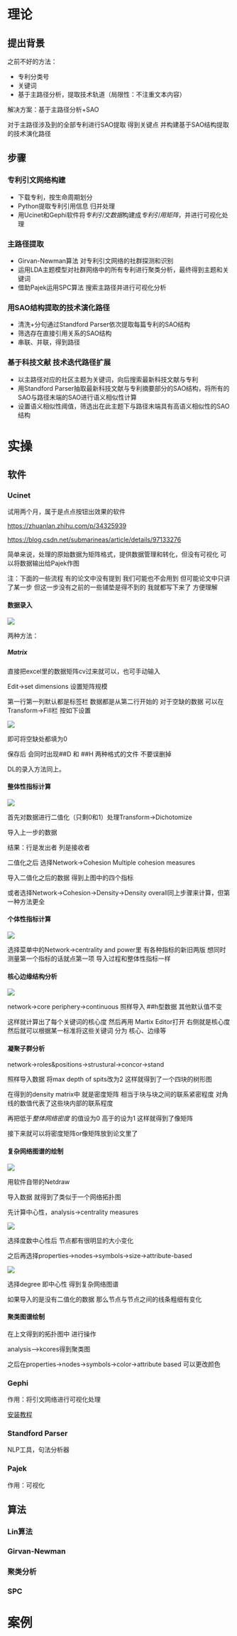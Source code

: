 # 理论 

## 提出背景

之前不好的方法：

* 专利分类号
* 关键词
* 基于主路径分析，提取技术轨道（局限性：不注重文本内容）

解决方案：基于主路径分析+SAO

对于主路径涉及到的全部专利进行SAO提取 得到关键点 并构建基于SAO结构提取的技术演化路径

## 步骤

### 专利引文网络构建

* 下载专利，按生命周期划分
* Python提取专利引用信息 归并处理
* 用Ucinet和Gephi软件将*专利引文数据*构建成*专利引用矩阵*，并进行可视化处理

### 主路径提取

* Girvan-Newman算法 对专利引文网络的社群探测和识别
* 运用LDA主题模型对社群网络中的所有专利进行聚类分析，最终得到主题和关键词
* 借助Pajek运用SPC算法 搜索主路径并进行可视化分析

### 用SAO结构提取的技术演化路径

* 清洗+分句通过Standford Parser依次提取每篇专利的SAO结构
* 筛选存在直接引用关系的SAO结构
* 串联、并联，得到路径

### 基于科技文献 技术迭代路径扩展

* 以主路径对应的社区主题为关键词，向后搜索最新科技文献与专利
* 用Standford Parser抽取最新科技文献与专利摘要部分的SAO结构，将所有的SAO与路径末端的SAO进行语义相似性计算
* 设置语义相似性阈值，筛选出在此主题下与路径末端具有高语义相似性的SAO结构

# 实操

## 软件

### Ucinet

试用两个月，属于是点点按钮出效果的软件

https://zhuanlan.zhihu.com/p/34325939

https://blog.csdn.net/submarineas/article/details/97133276

简单来说，处理的原始数据为矩阵格式，提供数据管理和转化，但没有可视化 可以将数据输出给Pajek作图

注：下面的一些流程 有的论文中没有提到 我们可能也不会用到 但可能论文中只讲了某一步  但这一步没有之前的一些铺垫是得不到的 我就都写下来了 方便理解

#### 数据录入

![](D:\GithubHere\semantic-\图床\image-20230102162331440.png)

两种方法：

##### Matrix

直接把excel里的数据矩阵cv过来就可以，也可手动输入

Edit->set dimensions 设置矩阵规模

第一行第一列默认都是标签栏 数据都是从第二行开始的
对于空缺的数据 可以在Transform->Fill栏 按如下设置

![](D:\GithubHere\semantic-\图床\image-20230102162725412.png)

即可将空缺处都填为0

保存后 会同时出现##D 和 ##H 两种格式的文件 不要误删掉

DL的录入方法同上。

#### 整体性指标计算

![](D:\GithubHere\semantic-\图床\image-20230102164121233.png)

首先对数据进行二值化（只剩0和1）处理Transform->Dichotomize

导入上一步的数据

结果：行是发出者 列是接收者

二值化之后 选择Network->Cohesion Multiple cohesion measures

导入二值化之后的数据 得到上图中的四个指标

或者选择Network->Cohesion->Density->Density overall同上步骤来计算，但第一种方法更全

#### 个体性指标计算

![](D:\GithubHere\semantic-\图床\image-20230102165112502.png)

选择菜单中的Network->centrality and power里 有各种指标的新旧两版  想同时测量第一个指标的话就点第一项 导入过程和整体性指标一样

#### 核心边缘结构分析

![](D:\GithubHere\semantic-\图床\image-20230102172730669.png)

network->core periphery->continuous 照样导入 ##h型数据 其他默认值不变

这样就计算出了每个关键词的核心度  然后再用 Martix Editor打开 右侧就是核心度  然后就可以根据某一标准将这些关键词 分为 核心、边缘等

#### 凝聚子群分析

network->roles&positions->strustural->concor->stand 

照样导入数据 将max depth of spits改为2  这样就得到了一个四块的树形图

在得到的density  matrix中 就是密度矩阵 相当于块与块之间的联系紧密程度 对角线的数值代表了这些块内部的联系程度

再把低于*整体网络密度* 的值设为0 高于的设为1  这样就得到了像矩阵

接下来就可以将密度矩阵or像矩阵放到论文里了

#### 复杂网络图谱的绘制

![](D:\GithubHere\semantic-\图床\image-20230102174447402.png)

用软件自带的Netdraw

导入数据 就得到了类似于一个网络拓扑图

先计算中心性，analysis->centrality measures 

![](D:\GithubHere\semantic-\图床\03R5PZ3CRKJ1W58A~NDJTJM.png)

选择度数中心性后 节点都有很明显的大小变化

之后再选择properties->nodes->symbols->size->attribute-based

![](D:\GithubHere\semantic-\图床\`D4PP@6%][JT~(`4MPEL)$U.png)

选择degree  即中心性 得到复杂网络图谱

如果导入的是没有二值化的数据 那么节点与节点之间的线条粗细有变化

#### 聚类图谱绘制

在上文得到的拓扑图中 进行操作

analysis-->kcores得到聚类图

之后在properties->nodes->symbols->color->attribute based  可以更改颜色

###  Gephi

作用：将引文网络进行可视化处理

[安装教程](https://blog.csdn.net/qq_34523665/article/details/103868811)

### Standford Parser

NLP工具，句法分析器

### Pajek

作用：可视化

## 算法

### Lin算法

### Girvan-Newman

### 聚类分析

### SPC

# 案例

